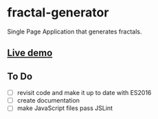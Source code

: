 # fractal-generator
Single Page Application that generates fractals.

## [Live demo][1]

## To Do
- [ ] revisit code and make it up to date with ES2016
- [ ] create documentation
- [ ] make JavaScript files pass JSLint

[1]:https://wutek.github.io/fractal-generator/
